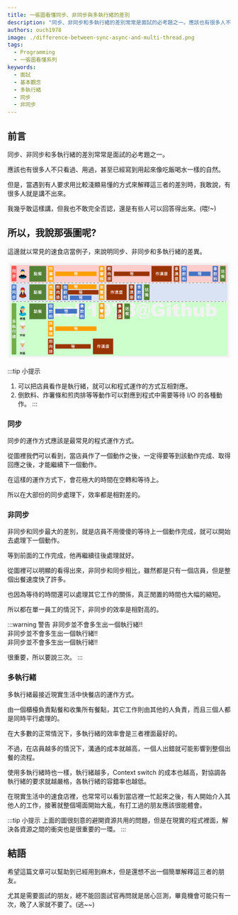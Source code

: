 ```yaml
---
title: 一張圖看懂同步、非同步與多執行緒的差別
description: "同步、非同步和多執行緒的差別常常是面試的必考題之一。應該也有很多人不只看過、用過，甚至已經寫到用起來像吃飯喝水一樣的自然。但是，當遇到有人要求用比較淺顯易懂的方式來解釋這三者的差別時，我敢說，有很多人就是講不出來。我幾乎敢這樣講，但我也不敢完全否認，還是有些人可以回答得出來。"
authors: ouch1978
image: ./difference-between-sync-async-and-multi-thread.png
tags: 
  - Programming
  - 一張圖看懂系列
keywords:
  - 面試
  - 基本觀念
  - 多執行緒 
  - 同步
  - 非同步
---
```


## 前言

同步、非同步和多執行緒的差別常常是面試的必考題之一。

應該也有很多人不只看過、用過，甚至已經寫到用起來像吃飯喝水一樣的自然。

但是，當遇到有人要求用比較淺顯易懂的方式來解釋這三者的差別時，我敢說，有很多人就是講不出來。

我幾乎敢這樣講，但我也不敢完全否認，還是有些人可以回答得出來。(喂!~)

<!--truncate-->

## 所以，我說那張圖呢?

這邊就以常見的速食店當例子，來說明同步、非同步和多執行緒的差異。

![同步、非同步與多執行緒的差異](difference-between-sync-async-and-multi-thread.png "同步、非同步與多執行緒的差異 - 以速食店為例")

:::tip 小提示
1. 可以把店員看作是執行緒，就可以和程式運作的方式互相對應。
2. 倒飲料、炸薯條和煎肉排等等動作可以對應到程式中需要等待 I/O 的各種動作。
:::

### 同步

同步的運作方式應該是最常見的程式運作方式。

從圖裡我們可以看到，當店員作了一個動作之後，一定得要等到該動作完成、取得回應之後，才能繼續下一個動作。

在這樣的運作方式下，會花極大的時間在空轉和等待上。

所以在大部份的同步處理下，效率都是相對差的。

### 非同步

非同步和同步最大的差別，就是店員不用傻傻的等待上一個動作完成，就可以開始去處理下一個動作。

等到前面的工作完成，他再繼續往後處理就好。

從圖裡可以明顯的看得出來，非同步和同步相比，雖然都是只有一個店員，但是整個出餐速度快了許多。

也因為等待的時間還可以處理其它工作的關係，真正閒置的時間也大幅的縮短。

所以都在單一員工的情況下，非同步的效率是相對高的。

:::warning 警告
非同步並不會多生出一個執行緒!!<br/>
非同步並不會多生出一個執行緒!!<br/>
非同步並不會多生出一個執行緒!!<br/>

很重要，所以要說三次。
:::

### 多執行緒

多執行緒最接近現實生活中快餐店的運作方式。

由一個櫃檯負責點餐和收集所有餐點，其它工作則由其他的人負責，而且三個人都是同時平行處理的。

在大多數的正常情況下，多執行緒的效率會是三者裡面最好的。

不過，在店員越多的情況下，溝通的成本就越高，一個人出錯就可能影響到整個出餐的流程。

使用多執行緒時也一樣，執行緒越多，Context switch 的成本也越高，對協調各執行緒的要求就越嚴格，各執行緒的容錯率也越低。

在現實生活中的速食店裡，也常常可以看到當店裡一忙起來之後，有人開始介入其他人的工作，接著就整個場面開始大亂，有打工過的朋友應該很能體會。

:::tip 小提示
上面的圖很刻意的避開資源共用的問題，但是在現實的程式裡面，解決各資源之間的衝突也是很重要的一環。
:::

## 結語

希望這篇文章可以幫助到已經用到麻木，但是還想不出一個簡單解釋這三者的朋友。

尤其是需要面試的朋友，總不能回面試官再問就是居心叵測，畢竟機會可能只有一次，晚了人家就不要了。(逃~~)
